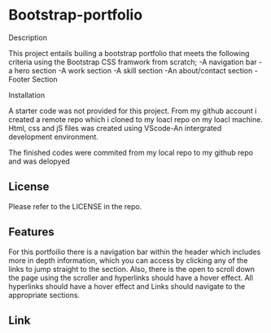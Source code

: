 # Bootstrap-portfolio

Description

This project entails builing a bootstrap portfolio that meets the following criteria using the Bootstrap CSS framwork from scratch;
-A navigation bar
-a hero section
-A work section
-A skill section
-An about/contact section
-Footer Section

Installation

A starter code was not provided for this project. From my github account i created a remote repo which i cloned to my loacl repo on my loacl machine. Html, css and jS files  was created using VScode-An intergrated development environment.

The finished codes were commited from my local repo to my github repo and was delopyed



## License

Please refer to the LICENSE in the repo.

## Features

For this portfoilio there is a navigation bar within the header which includes more in depth information, which you can access by clicking any of the links to jump straight to the section. Also, there is the open to scroll down the page using the scroller and hyperlinks should have a hover effect.
All hyperlinks should have a hover effect and Links should navigate to the appropriate sections.


## Link


